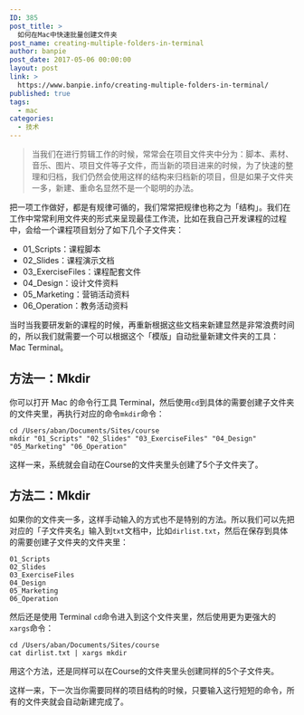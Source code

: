 ```yaml
---
ID: 385
post_title: >
  如何在Mac中快速批量创建文件夹
post_name: creating-multiple-folders-in-terminal
author: banpie
post_date: 2017-05-06 00:00:00
layout: post
link: >
  https://www.banpie.info/creating-multiple-folders-in-terminal/
published: true
tags:
  - mac
categories:
  - 技术
---
```

> 当我们在进行剪辑工作的时候，常常会在项目文件夹中分为：脚本、素材、音乐、图片、项目文件等子文件，而当新的项目进来的时候，为了快速的整理和归档，我们仍然会使用这样的结构来归档新的项目，但是如果子文件夹一多，新建、重命名显然不是一个聪明的办法。

把一项工作做好，都是有规律可循的，我们常常把规律也称之为「结构」。我们在工作中常常利用文件夹的形式来呈现最佳工作流，比如在我自己开发课程的过程中，会给一个课程项目划分了如下几个子文件夹：

*   01_Scripts：课程脚本
*   02_Slides：课程演示文档
*   03_ExerciseFiles：课程配套文件
*   04_Design：设计文件资料
*   05_Marketing：营销活动资料
*   06_Operation：教务活动资料

当时当我要研发新的课程的时候，再重新根据这些文档来新建显然是非常浪费时间的，所以我们就需要一个可以根据这个「模版」自动批量新建文件夹的工具：Mac Terminal。

## 方法一：Mkdir

你可以打开 Mac 的命令行工具 Terminal，然后使用`cd`到具体的需要创建子文件夹的文件夹里，再执行对应的命令`mkdir`命令：

    cd /Users/aban/Documents/Sites/course
    mkdir "01_Scripts" "02_Slides" "03_ExerciseFiles" "04_Design" "05_Marketing" "06_Operation"
    

这样一来，系统就会自动在Course的文件夹里头创建了5个子文件夹了。

## 方法二：Mkdir

如果你的文件夹一多，这样手动输入的方式也不是特别的方法。所以我们可以先把对应的「子文件夹名」输入到`txt`文档中，比如`dirlist.txt`，然后在保存到具体的需要创建子文件夹的文件夹里：

    01_Scripts
    02_Slides
    03_ExerciseFiles
    04_Design
    05_Marketing
    06_Operation
    

然后还是使用 Terminal `cd`命令进入到这个文件夹里，然后使用更为更强大的`xargs`命令：

    cd /Users/aban/Documents/Sites/course
    cat dirlist.txt | xargs mkdir
    

用这个方法，还是同样可以在Course的文件夹里头创建同样的5个子文件夹。

这样一来，下一次当你需要同样的项目结构的时候，只要输入这行短短的命令，所有的文件夹就会自动新建完成了。